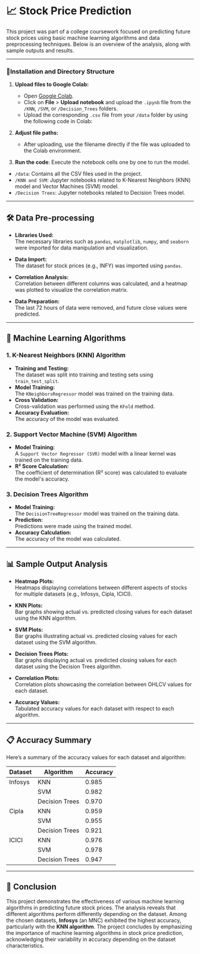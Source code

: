 # 📈 Stock Price Prediction

This project was part of a college coursework focused on predicting future stock prices using basic machine learning algorithms and data preprocessing techniques. Below is an overview of the analysis, along with sample outputs and results.

---

### 🚀Installation and Directory Structure

1. **Upload files to Google Colab:**
    - Open [Google Colab](https://colab.research.google.com/).
    - Click on **File** > **Upload notebook** and upload the `.ipynb` file from the `/KNN`, `/SVM`, or `/Decision_Trees` folders.
    - Upload the corresponding `.csv` file from your `/data` folder by using the following code in Colab:
     

2. **Adjust file paths:**
    - After uploading, use the filename directly if the file was uploaded to the Colab environment.
    

3. **Run the code**: Execute the notebook cells one by one to run the model.


- `/data`: Contains all the CSV files used in the project.
- `/KNN and SVM`: Jupyter notebooks related to K-Nearest Neighbors (KNN) model and  Vector Machines (SVM) model.
- `/Decision Trees`: Jupyter notebooks related to Decision Trees model.

---

## 🛠️ Data Pre-processing

- **Libraries Used:**  
  The necessary libraries such as `pandas`, `matplotlib`, `numpy`, and `seaborn` were imported for data manipulation and visualization.

- **Data Import:**  
  The dataset for stock prices (e.g., INFY) was imported using `pandas`.

- **Correlation Analysis:**  
  Correlation between different columns was calculated, and a heatmap was plotted to visualize the correlation matrix.

- **Data Preparation:**  
  The last 72 hours of data were removed, and future close values were predicted.

---

## 🤖 Machine Learning Algorithms

### 1. K-Nearest Neighbors (KNN) Algorithm
- **Training and Testing:**  
  The dataset was split into training and testing sets using `train_test_split`.
- **Model Training:**  
  The `KNeighborsRegressor` model was trained on the training data.
- **Cross Validation:**  
  Cross-validation was performed using the `KFold` method.
- **Accuracy Evaluation:**  
  The accuracy of the model was evaluated.

### 2. Support Vector Machine (SVM) Algorithm
- **Model Training:**  
  A `Support Vector Regressor (SVR)` model with a linear kernel was trained on the training data.
- **R² Score Calculation:**  
  The coefficient of determination (R² score) was calculated to evaluate the model's accuracy.

### 3. Decision Trees Algorithm
- **Model Training:**  
  The `DecisionTreeRegressor` model was trained on the training data.
- **Prediction:**  
  Predictions were made using the trained model.
- **Accuracy Calculation:**  
  The accuracy of the model was calculated.

---

## 📊 Sample Output Analysis

- **Heatmap Plots:**  
  Heatmaps displaying correlations between different aspects of stocks for multiple datasets (e.g., Infosys, Cipla, ICICI).

- **KNN Plots:**  
  Bar graphs showing actual vs. predicted closing values for each dataset using the KNN algorithm.

- **SVM Plots:**  
  Bar graphs illustrating actual vs. predicted closing values for each dataset using the SVM algorithm.

- **Decision Trees Plots:**  
  Bar graphs displaying actual vs. predicted closing values for each dataset using the Decision Trees algorithm.

- **Correlation Plots:**  
  Correlation plots showcasing the correlation between OHLCV values for each dataset.

- **Accuracy Values:**  
  Tabulated accuracy values for each dataset with respect to each algorithm.

---

## 📋 Accuracy Summary

Here’s a summary of the accuracy values for each dataset and algorithm:

| Dataset | Algorithm      | Accuracy |
| ------- | -------------- | -------- |
| Infosys | KNN            | 0.985    |
|         | SVM            | 0.982    |
|         | Decision Trees | 0.970    |
| Cipla   | KNN            | 0.959    |
|         | SVM            | 0.955    |
|         | Decision Trees | 0.921    |
| ICICI   | KNN            | 0.976    |
|         | SVM            | 0.978    |
|         | Decision Trees | 0.947    |

---

## 🎯 Conclusion

This project demonstrates the effectiveness of various machine learning algorithms in predicting future stock prices. The analysis reveals that different algorithms perform differently depending on the dataset. Among the chosen datasets, **Infosys** (an MNC) exhibited the highest accuracy, particularly with the **KNN algorithm**. The project concludes by emphasizing the importance of machine learning algorithms in stock price prediction, acknowledging their variability in accuracy depending on the dataset characteristics.







